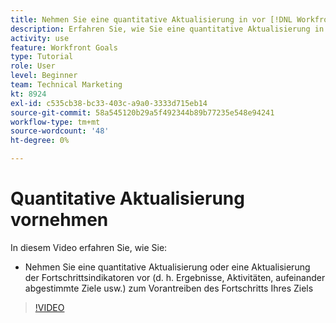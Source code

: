 ```yaml
---
title: Nehmen Sie eine quantitative Aktualisierung in vor [!DNL Workfront Goals]
description: Erfahren Sie, wie Sie eine quantitative Aktualisierung in [!DNL Goals] vornehmen.
activity: use
feature: Workfront Goals
type: Tutorial
role: User
level: Beginner
team: Technical Marketing
kt: 8924
exl-id: c535cb38-bc33-403c-a9a0-3333d715eb14
source-git-commit: 58a545120b29a5f492344b89b77235e548e94241
workflow-type: tm+mt
source-wordcount: '48'
ht-degree: 0%

---
```


# Quantitative Aktualisierung vornehmen

In diesem Video erfahren Sie, wie Sie:

* Nehmen Sie eine quantitative Aktualisierung oder eine Aktualisierung der Fortschrittsindikatoren vor (d. h. Ergebnisse, Aktivitäten, aufeinander abgestimmte Ziele usw.) zum Vorantreiben des Fortschritts Ihres Ziels

>[!VIDEO](https://video.tv.adobe.com/v/335196/?quality=12)
